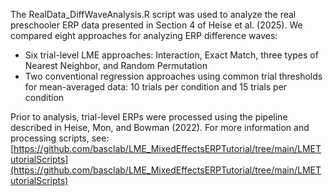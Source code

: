 The RealData_DiffWaveAnalysis.R script was used to analyze the real preschooler ERP data presented in Section 4 of Heise et al. (2025). We compared eight approaches for analyzing ERP difference waves:

* Six trial-level LME approaches: Interaction, Exact Match, three types of Nearest Neighbor, and Random Permutation
* Two conventional regression approaches using common trial thresholds for mean-averaged data: 10 trials per condition and 15 trials per condition

Prior to analysis, trial-level ERPs were processed using the pipeline described in Heise, Mon, and Bowman (2022). For more information and processing scripts, see: [https://github.com/basclab/LME_MixedEffectsERPTutorial/tree/main/LMETutorialScripts](https://github.com/basclab/LME_MixedEffectsERPTutorial/tree/main/LMETutorialScripts)

